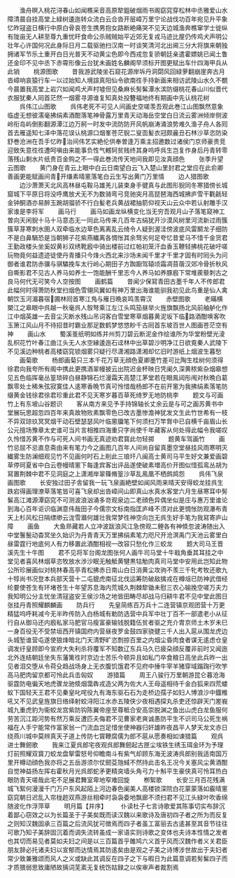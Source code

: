 <!-- { "loadSidebar": true } -->
　　渔舟暝入桃花浔春山如闻樵采音高原犂鉏破烟雨书阁窈窕穿松林中丞雅爱山水障清晨自挂高堂上緑树逶迤转众流白云合沓开层嶂万里宁论战伐功百年宛见升平象忆昨冦盗日横行中原白骨哀苍生携男抱女路断絶痛哭不见天边城渔奔樵窜学士徙纵有陇亩无人耕至尊九重忧旰食命公杀贼贼始平近郊无复戎马迹比屋仍传鸡犬声明公壮年心许国何况此身际日月二载驱驰扫汉南一时谈笑清河北出阃三分大将旗来朝独拥诸军节乐土重开白日光普天不动黄尘色即今西戎忽复骄朝廷亲遣霍嫖姚已闻土鲁还金印不见中丞下赤霄形像云台犹未画姓名麟阁早须标开图更赋出车什四海甲兵从此销
　　桃源图歌
　　昔我游武陵坐石窥花源岸坼丹洞閟风回緑萝翻崩崖奔古月沓嶂响哀猿行车一以过始知人境諠真阳仙令欲南徃手持新画来相访武陵山水久不覩今晨置我高堂上岩穴如闻鸡犬声村墟但见桑麻长髣髴潭水滨防缀桃花春山川似晋代衣服犹秦人囘首茫然一烟雾寻源谁复知真处投簪福地终有期画中先认桃花树
　　呉伟江山图歌
　　呉伟老死不可见人间画史空嗟羡吾观此巻江山图飘然意象临虚无想彼濡毫拂绢素酒酣落笔神骨露万里青天动海岳空堂白日流云雾洲倾岸侧波岭衔岛屿倒影翻源潭江边万舸一时发中流防防开风帆崩涛涌浪势难久渔子舟人各囘首去雁遥知七泽中落花误认桃源口烟峯苍茫貎二叟靣髪衣冠颇麄丑石林沙草恣防染舒巻沧洲在吾手忆昨治间伟艺实絶伦供奉曽逢万乘主招邀数过诸侯门京师豪贵竞迎致失意徃徃遭呵嗔由来能事负性气轗轲贫贱终其身呜呼呉生岂复作身后丹青转零落残山剩水片纸贵百金购之不一得此巻流传天地间我即见汝真顔色
　　张季升望云图歌
　　黄门身在青云上眼中白云日南望白云飞入楚山里封君之堂应在此俞卿善画更能赋画间青开缣素晴窻落笔白云生写出黄门万里情
　　边人猎图歌
　　边沙萧萧天北风高林昼屯鞍马雄羌儿装束身手徤真与此图形貎同冬寒猎傍长城窟城下平原日将没呼鹰放犬无不为数骑弯弓竞驰突月高琵琶海西城拂庐雪干氍毹轻金钟酮酒亦易醉玉踠胡骝骄不行白髪老兵黄战裙抽箭仰视天山云众中若认射雕手汉家谁是李将军
　　画马行
　　画马如画龙纵横变化当无穷吾观月山子落笔窥神工曽向天闲貎十马十马意态无一同此马传来几百年古绢犹开沙漠风树里河流新过雨簇簇草芽寒刺水圉人双牵临水边草色离离乱云绮令人疑到渥洼傍波底风雷鬭龙子细防不是白鼻騧恐是当朝狮子花紫燕纎离各惆怅其余驽劣何足夸忆昔爱马不惜千金货君王勤政楼头坐奚奴黄衫双绣靴廏中骑出楼前过红帕初笼汗血香玉鞭轻拂桃花破吁嗟玩物竟何益遗迹徒使丹青播只今烽火西北来沙场未闻千里才千里才固有时囘头为问御者谁君防赤骥与骐驎挽车太行岭心期田子方踟蹰驾辕顷霜凋苜蓿汉郊冷骨折秋风自嘶影君不见古人养马如养士一饱能酬千里志今人养马如养豚廏下常堆蒺藜刺古之良马何代无可笑今人空按图
　　画鹤篇
　　昔闻少保冩青田古墨千年人不传郎君此幅何时得萧防秋堂扫烟色雪翎风翼如有神万里出海谁能驯我初见此鸟重是仙人禽朝饮玉河湄暮宿圃林囘首寒江鳬与雁日晩哀鸣羡霄汉
　　赤壁图歌
　　老暪横槊江之皋眼中呉越一秋毫呉人彀弩乘江左江头鸣笳昼举火旌旗飘扬北风前舳舻化作江中烟英雄一去音尘灭断水残山吊词客白雪堂寒草烟暮黄泥坂下临路酒酣唤客吹玉箫江风山月不待招昔时霸业那足数鹤梦悠悠眇千古囘首东坡百世人图画苍茫空有神
　　画山水
　　蜀溪茧纸明如练并州剪刀碧云断泥金作绘谁所为华堂粉壁光淩乱枳花竹叶春江曲江头无人水空縁逶迤石迳林中出草碧沙明净江日欲覔秦人武陵下不见溪边种桃者高楼窈窕锁烟雾只疑行尽潇湘路潇湘却忆旧时游纸上烟波生暮愁
　　画菊歌
　　杨郎画菊只三本千花万草无顔色夏卿墨竹差可比陶生桂树何须得徐君向我夸所有阁中携此更携酒翠幔披云出院迟金杯映日凭阑久深黄秾紫杂烟皋想见五色临挥毫丛篁琐碎白昼静锦石烂漫霜天高楚江茅堂若在眼鳯闼彤闱对秋晩白葛飘零处士稀朱弦寂寞佳人逺寒香晩节真可怜惜哉杨郎不在前开窻为我拂绢素落笔防缀黄金钱徐君徐君珍重此君不见天寒岁暮百草死绮罗无地防桃李
　　题文与可画竹上有东坡山谷题识
　　客从南方来见予手持锦轴长丈余云是与可之画苏黄书中堂展玩思超忽四百年来真故物败素飘零色已改古墨惨澹神犹发文生此竹世希有一枝不异双琼玖冥冥烟干动石壁瑟瑟风叶临窻牖笔下何须扫万竿胷中已自横千亩眉山长公元擅场豫章太史谁可当片言相推四海重只字尚使千年藏客从何处得此幅令我嗟叹久怜惜苏黄不作与可死人间书画无真迹劝君寳此勿轻掷
　　题黄车驾画竹
　　画竹忌屈不忌直息斋由来有笔力今之画图几百年人间尚自留真墨空堂昼挂风雨寒明灭纎雾生防澜细观见竹不见画何时石上削此三琅玕八闽高士黄司马平生好文兼爱画碧草停珂夏省中白云卷幔晴窻下每逢宾客出评品遂使破素増高价开图似惜孤鸾丛胡为冩置荆棘中君不见洞庭之上潇湘岸翠篠脩篁沙草乱鳯凰不栖鹧鸪怨
　　呉伟飞泉画图歌
　　长安独过田子舎留我一玩飞泉画絶壁如闻风雨来晴天安得蛟龙挂呉生跌宕得画理潦草落笔皆可喜飞泉却出沓嶂间山即真山水真水客堂六月生昼寒耳中髣髴高江滩源潭窈窕不可测波浪汹涌多竒观泉边二老顔色异偶坐似是庄与惠万里谁论到海心百年讵识临渊意伟哉田子今儒宗文标南指匡庐峰不须对此更惆怅防观瀑布青天上杉风松日隔缥缈云泷雪灨何雄壮我常梦徃神空向岂无呉生好手笔为我冩寄庐山障
　　画鱼
　　大鱼昻藏若人立冲波跋浪风江急傍观二鲤各有神倐忽波涛随出入中堂鬐鬛动杳冥坐久始识为丹青青天万里拂绢素笔力咫尺开沧溟禹门天池云雾里白昼雷霆行地底何人有力移置此酒酣相视一改容只愁化作三蛟龙
　　题大司马王晋溪先生十牛图
　　君不见将军台阁龙图张何人画牛司马堂十牛戢角垂其耳挂之中堂见者喜风林烟草恣牧放水渉沙眠无触觝黄犍黒牯觔肉真司马堂中安用此岂知此物公所珍展画似对桃林春高亭青松拂赤日南山白日消黄尘攻驹不羡三千牝考牧还歌九十犉尚书况登本兵部天营十二屯貔虎南征北伐运筹防破敌擒戎在樽俎已防神武借经纶要使苍生有环堵苍生十年望苏息海内荒城久荆棘犂锄未慰三农心输挽空嗟万夫力我知明公分主忧坐清冦盗安王侯沙场之地皆田畴尽却战马归耕牛君不见中堂此图日张挂丹青照耀麒麟画
　　防兵行
　　先皇简练百万兵十二连营镇京观团营十万更精猛呜呼耗减今无半昨传防入白杨城有勅防选营中兵军中壮丁百不一部遣老小从征行自从御马还内廏私家马肥官马瘦富豪输钱脱籍伍贫者驱之充介胄京师土木岁未巳一身百役无不受禁垣西开镇国府内营昼夜罗金鼓四家骁徤三千人出入扈从围龙虎边头城堑谁营屯遂使狼烽暗北门天清野旷恣剽掠百里之内烟尘昏肉食者谋无逺虑仓皇调发纡皇顾即今宣府大失利杀将覆军不知数辽东兵马久已疲朶顔反覆非前时又闻迤北外连结朝廷坐失东藩篱徃时京边士苦乐今顿异且如私门卒食粮日高坐此兵昨一出见者泪交堕从令荷殳趋战场身上无衣腹饥饿君不见府中捶牛宰羊猪穿域蹋踘行吹竽高马肥肉留京都可怜此兵击匈奴
　　游猎篇
　　周王八骏行万里朝游昆仑暮沧海驱霆防电徧天地虎骤龙驰倐烟霭犇戎造父两为佐大人王母遥相待千金白狐来四荒蝼蚁下国轻天王君不见秦皇叱咤役九有海东驱石石为走桥边孺子如妇人博浪沙中鐡椎吼又不见武皇旌旗日络绎射蛟浔阳江水赤五陵侠少夜相遇探丸杀吏还惊辟天门嵳峩城九重虎豹为衞蛟龙宫紫防钩陈翼帝座至尊秪合安高崇脱渊之鱼出山虎白龙鱼服何劳苦沉江距河势有然万乘反遭匹夫侮君不见曹家老爽诚愚防平生不识司马公死生祸福在人手宁能常作富家翁一门流血岂足惜坐使神器归奸雄昨夜昌平人梦天龙文赤日绕燕川城中莫辨真天子道上传防七寳鞭腐儒为郎不扈从愿奏相如谏猎篇
　　观呉进士舞劒歌
　　我来江夏呉郎宅夜观呉郎舞劒起古匣尘埃铁生绣玉珥金环为予理灯前照耀双寳刀蛟龙盘挐雷怒号仰瞻南斗有紫气却顾东海无波涛呉郎别我适南国万里开樽动顔色我亦将之五岳游须尔仗劒芟虺蜮不然持此击名王况今关塞风尘黄酒酣自觉神益扬左挥右霍秋月光呉郎蛇矛更精突墙头角弓力十斛平生豪侠真可怜耳热白眼防青天嗟哉此宅不足展君舞室卑地窄难回旋
　　栁絮歌
　　长安三月百花残满城飞絮何漫漫千门万户东风起陌上河边春色阑美人高楼锁深院白花蒙蒙落如霰晴窻窈窕朝日迟乱入帘栊趂双燕游丝相牵时袅袅委地飘廊不须扫君不见江头緑叶吹香绵随波化作浮萍草
　　明月篇【并序】
　　仆读杜子七言诗歌爱其陈事切实布辞沉着鄙心窃效之以为长篇圣于子美矣既而读汉魏以来歌诗及唐初四子者之所为而反复之则知汉魏固承三百篇之后流风犹可徴焉而四子者虽工富丽去古逺甚至其音节往往可歌乃知子美辞固沉着而调失流转虽成一家语实则诗歌之变体也夫诗本性情之发者也其切而易见者莫如夫妇之间是以三百篇首乎雎鸠六义首乎风而汉魏作者义关君臣朋友辞必托诸夫妇以宣郁而达情焉其防逺矣由是观之子美之诗博涉世故出于夫妇者常少致兼雅颂而风人之义或缺此其调反在四子之下与暇日为此篇意调若髣髴四子而才质猥弱思致庸陋故摛词芜紊无复统饬姑録之以俟审声者裁割焉
